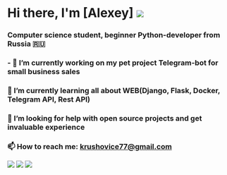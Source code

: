 # Hi there, I'm [Alexey] ![](https://github.com/blackcater/blackcater/raw/main/images/Hi.gif) 
### Computer science student, beginner Python-developer from Russia 🇷🇺


### - 🔭 I’m currently working on my pet project Telegram-bot for small business sales
### 🌱 I’m currently learning all about WEB(Django, Flask, Docker, Telegram API, Rest API)
###  🤔 I’m looking for help with open source projects and get invaluable experience
### 📫 How to reach me: krushovice77@gmail.com

![](https://github-profile-summary-cards.vercel.app/api/cards/profile-details?username=Krushovice&theme=solarized_dark)
![](https://github-profile-summary-cards.vercel.app/api/cards/stats?username=Krushovice&theme=solarized_dark) 
![](https://github-profile-summary-cards.vercel.app/api/cards/repos-per-language?username=Krushovice&theme=solarized_dark)


